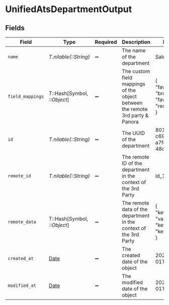 # UnifiedAtsDepartmentOutput


## Fields

| Field                                                                         | Type                                                                          | Required                                                                      | Description                                                                   | Example                                                                       |
| ----------------------------------------------------------------------------- | ----------------------------------------------------------------------------- | ----------------------------------------------------------------------------- | ----------------------------------------------------------------------------- | ----------------------------------------------------------------------------- |
| `name`                                                                        | *T.nilable(::String)*                                                         | :heavy_minus_sign:                                                            | The name of the department                                                    | Sales                                                                         |
| `field_mappings`                                                              | T::Hash[Symbol, *::Object*]                                                   | :heavy_minus_sign:                                                            | The custom field mappings of the object between the remote 3rd party & Panora | {<br/>"fav_dish": "broccoli",<br/>"fav_color": "red"<br/>}                    |
| `id`                                                                          | *T.nilable(::String)*                                                         | :heavy_minus_sign:                                                            | The UUID of the department                                                    | 801f9ede-c698-4e66-a7fc-48d19eebaa4f                                          |
| `remote_id`                                                                   | *T.nilable(::String)*                                                         | :heavy_minus_sign:                                                            | The remote ID of the department in the context of the 3rd Party               | id_1                                                                          |
| `remote_data`                                                                 | T::Hash[Symbol, *::Object*]                                                   | :heavy_minus_sign:                                                            | The remote data of the department in the context of the 3rd Party             | {<br/>"key1": "value1",<br/>"key2": 42,<br/>"key3": true<br/>}                |
| `created_at`                                                                  | [Date](https://ruby-doc.org/stdlib-2.6.1/libdoc/date/rdoc/Date.html)          | :heavy_minus_sign:                                                            | The created date of the object                                                | 2024-10-01T12:00:00Z                                                          |
| `modified_at`                                                                 | [Date](https://ruby-doc.org/stdlib-2.6.1/libdoc/date/rdoc/Date.html)          | :heavy_minus_sign:                                                            | The modified date of the object                                               | 2023-10-01T12:00:00Z                                                          |